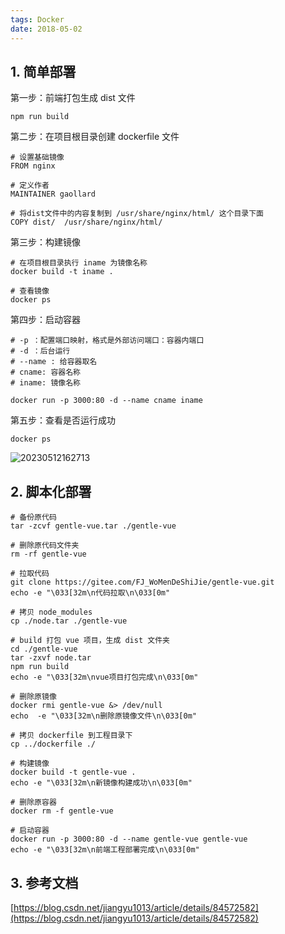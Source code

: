 ```yaml
---
tags: Docker
date: 2018-05-02
---
```


## 1. 简单部署
第一步：前端打包生成 dist 文件
```shell
npm run build
```

第二步：在项目根目录创建 dockerfile 文件
```shell
# 设置基础镜像
FROM nginx

# 定义作者
MAINTAINER gaollard

# 将dist文件中的内容复制到 /usr/share/nginx/html/ 这个目录下面
COPY dist/  /usr/share/nginx/html/
```

第三步：构建镜像
```shell
# 在项目根目录执行 iname 为镜像名称
docker build -t iname .

# 查看镜像
docker ps
```

第四步：启动容器
```shell
# -p ：配置端口映射，格式是外部访问端口：容器内端口
# -d ：后台运行  
# --name : 给容器取名
# cname: 容器名称
# iname: 镜像名称

docker run -p 3000:80 -d --name cname iname
```

第五步：查看是否运行成功
```shell
docker ps
```

![20230512162713](http://s3.airtlab.com/blog/20230512162713.png)

## 2. 脚本化部署
```shell
# 备份原代码
tar -zcvf gentle-vue.tar ./gentle-vue
 
# 删除原代码文件夹
rm -rf gentle-vue
 
# 拉取代码
git clone https://gitee.com/FJ_WoMenDeShiJie/gentle-vue.git
echo -e "\033[32m\n代码拉取\n\033[0m"
 
# 拷贝 node_modules
cp ./node.tar ./gentle-vue
 
# build 打包 vue 项目，生成 dist 文件夹
cd ./gentle-vue
tar -zxvf node.tar
npm run build
echo -e "\033[32m\nvue项目打包完成\n\033[0m"
 
# 删除原镜像
docker rmi gentle-vue &> /dev/null
echo  -e "\033[32m\n删除原镜像文件\n\033[0m"
 
# 拷贝 dockerfile 到工程目录下
cp ../dockerfile ./
 
# 构建镜像
docker build -t gentle-vue .
echo -e "\033[32m\n新镜像构建成功\n\033[0m"
 
# 删除原容器
docker rm -f gentle-vue
 
# 启动容器
docker run -p 3000:80 -d --name gentle-vue gentle-vue
echo -e "\033[32m\n前端工程部署完成\n\033[0m"
```

## 3. 参考文档
[https://blog.csdn.net/jiangyu1013/article/details/84572582](https://blog.csdn.net/jiangyu1013/article/details/84572582)
